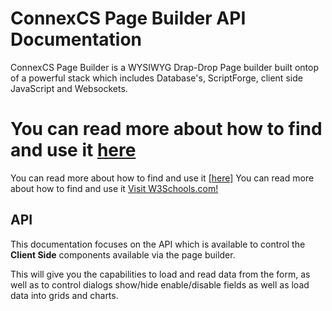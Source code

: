 # ConnexCS Page Builder API Documentation

ConnexCS Page Builder is a WYSIWYG Drap-Drop Page builder built ontop of a powerful stack which includes Database's, ScriptForge,
client side JavaScript and Websockets.

# You can read more about how to find and use it [here](https://page-builder-api-docs.connexcs.com/)
You can read more about how to find and use it <a href="https://page-builder-api-docs.connexcs.com/" target="_blank">[here]</a>
You can read more about how to find and use it <a href="https://www.w3schools.com" target="_blank">Visit W3Schools.com!</a>

## API

This documentation focuses on the API which is available to control the **Client Side** components available via the page builder.

This will give you the capabilities to load and read data from the form, as well as to control dialogs show/hide enable/disable fields
as well as load data into grids and charts.